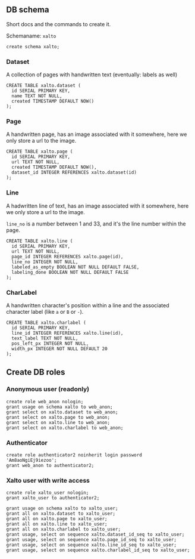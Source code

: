 ## DB schema

Short docs and the commands to create it.

Schemaname: `xalto`

```
create schema xalto;
```

### Dataset

A collection of pages with handwritten text (eventually: labels as well)

```
CREATE TABLE xalto.dataset (
  id SERIAL PRIMARY KEY,
  name TEXT NOT NULL,
  created TIMESTAMP DEFAULT NOW()
);
```

### Page

A handwritten page, has an image associated with it somewhere, here we only 
store a url to the image.

```
CREATE TABLE xalto.page (
  id SERIAL PRIMARY KEY,
  url TEXT NOT NULL,
  created TIMESTAMP DEFAULT NOW(),
  dataset_id INTEGER REFERENCES xalto.dataset(id)
);
```

### Line

A hadwritten line of text, has an image associated with it somewhere, here we
only store a url to the image.

`line_no` is a number between 1 and 33, and it's the line number within the
page.

```
CREATE TABLE xalto.line (
  id SERIAL PRIMARY KEY,
  url TEXT NOT NULL,
  page_id INTEGER REFERENCES xalto.page(id),
  line_no INTEGER NOT NULL,
  labeled_as_empty BOOLEAN NOT NULL DEFAULT FALSE,
  labeling_done BOOLEAN NOT NULL DEFAULT FALSE
);
```

### CharLabel

A handwritten character's position within a line and the associated character
label (like `a` or `B` or `-`).

```
CREATE TABLE xalto.charlabel (
  id SERIAL PRIMARY KEY,
  line_id INTEGER REFERENCES xalto.line(id),
  text_label TEXT NOT NULL,
  pos_left_px INTEGER NOT NULL,
  width_px INTEGER NOT NULL DEFAULT 20
);
```


## Create DB roles

### Anonymous user (readonly)

```
create role web_anon nologin;
grant usage on schema xalto to web_anon;
grant select on xalto.dataset to web_anon;
grant select on xalto.page to web_anon;
grant select on xalto.line to web_anon;
grant select on xalto.charlabel to web_anon;
```

### Authenticator

```
create role authenticator2 noinherit login password 'Am8aoNgiEj9iezoo';
grant web_anon to authenticator2;
```

### Xalto user with write access

```
create role xalto_user nologin;
grant xalto_user to authenticator2;

grant usage on schema xalto to xalto_user;
grant all on xalto.dataset to xalto_user;
grant all on xalto.page to xalto_user;
grant all on xalto.line to xalto_user;
grant all on xalto.charlabel to xalto_user;
grant usage, select on sequence xalto.dataset_id_seq to xalto_user;
grant usage, select on sequence xalto.page_id_seq to xalto_user;
grant usage, select on sequence xalto.line_id_seq to xalto_user;
grant usage, select on sequence xalto.charlabel_id_seq to xalto_user;
```
